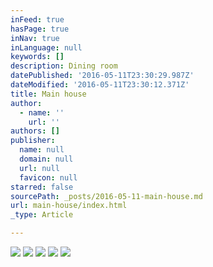 ```yaml
---
inFeed: true
hasPage: true
inNav: true
inLanguage: null
keywords: []
description: Dining room
datePublished: '2016-05-11T23:30:29.987Z'
dateModified: '2016-05-11T23:30:12.371Z'
title: Main house
author:
  - name: ''
    url: ''
authors: []
publisher:
  name: null
  domain: null
  url: null
  favicon: null
starred: false
sourcePath: _posts/2016-05-11-main-house.md
url: main-house/index.html
_type: Article

---
```

![](https://the-grid-user-content.s3-us-west-2.amazonaws.com/7bb47569-795c-4f74-901a-4105984ca63f.jpg)
![](https://the-grid-user-content.s3-us-west-2.amazonaws.com/637af719-8fa8-4501-bd80-7e9817964e9b.jpg)
![](https://the-grid-user-content.s3-us-west-2.amazonaws.com/f95de9c0-d99b-4f7c-87ef-582300276434.jpg)
![](https://the-grid-user-content.s3-us-west-2.amazonaws.com/46504c4d-571c-4c2a-a385-e679721af7f8.jpg)
![](https://the-grid-user-content.s3-us-west-2.amazonaws.com/537cc0ce-325e-451e-b9b1-87582f206067.jpg)